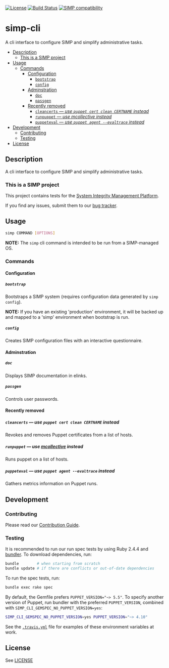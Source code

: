 [![License][license-badge]][license-url]
[![Build Status][travis-badge]][travis-project]
[![SIMP compatibility][simp-badge]][simp-badge]

# simp-cli

A cli interface to configure SIMP and simplify administrative tasks.

<!-- vim-markdown-toc GFM -->

* [Description](#description)
  * [This is a SIMP project](#this-is-a-simp-project)
* [Usage](#usage)
  * [Commands](#commands)
    * [Configuration](#configuration)
      * [`bootstrap`](#bootstrap)
      * [`config`](#config)
    * [Adminstration](#adminstration)
      * [`doc`](#doc)
      * [`passgen`](#passgen)
    * [Recently removed](#recently-removed)
      * [`cleancerts` — _use `puppet cert clean CERTNAME` instead_](#cleancerts--_use-puppet-cert-clean-certname-instead)
      * [`runpuppet` — _use mcollective instead_](#runpuppet--_use-mcollective-instead)
      * [`puppeteval` — _use `puppet agent --evaltrace` instead_](#puppeteval--_use-puppet-agent---evaltrace-instead)
* [Development](#development)
  * [Contributing](#contributing)
  * [Testing](#testing)
* [License](#license)

<!-- vim-markdown-toc -->


## Description

A cli interface to configure SIMP and simplify administrative tasks.

### This is a SIMP project

This project contains tests for the [System Integrity Management
Platform][simp].

If you find any issues, submit them to our [bug tracker][simp-jira].

## Usage

```bash
simp COMMAND [OPTIONS]
```

**NOTE:** The `simp` cli command is intended to be run from a SIMP-managed OS.

### Commands

#### Configuration

##### `bootstrap`
Bootstraps a SIMP system (requires configuration data generated by `simp
config`).

**NOTE:** If you have an existing 'production' environment, it will be backed
up and mapped to a 'simp' environment when bootstrap is run.

##### `config`
Creates SIMP configuration files with an interactive questionnaire.

#### Adminstration

##### `doc`

Displays SIMP documentation in elinks.

##### `passgen`

Controls user passwords.

#### Recently removed

##### `cleancerts` — _use `puppet cert clean CERTNAME` instead_

Revokes and removes Puppet certificates from a list of hosts.

##### `runpuppet` — _use [mcollective][mcollective] instead_

Runs puppet on a list of hosts.

##### `puppeteval` — _use `puppet agent --evaltrace` instead_

Gathers metrics information on Puppet runs.


## Development

### Contributing

Please read our [Contribution Guide][simp-contrib].

### Testing

It is recommended to run our run spec tests by using Ruby 2.4.4 and
[bundler][bundler]. To download dependencies, run:

```sh
bundle        # when starting from scratch
bundle update # if there are conflicts or out-of-date dependencies
```

To run the spec tests, run:

```sh
bundle exec rake spec
```

By default, the Gemfile prefers `PUPPET_VERSION="~> 5.5"`.  To specify another
version of Puppet, run bundler with the preferred ``PUPPET_VERSION``, combined
with ``SIMP_CLI_GEMSPEC_NO_PUPPET_VERSION=yes``:

```sh
SIMP_CLI_GEMSPEC_NO_PUPPET_VERSION=yes PUPPET_VERSION="~> 4.10"
```

See the [`.travis.yml`](.travis.yml) file for examples of these environment
variables at work.

## License
See [LICENSE](LICENSE)

[simp]:         https://github.com/NationalSecurityAgency/SIMP
[simp-contrib]: https://simp.readthedocs.io/en/master/contributors_guide/
[simp-jira]:    https://simp-project.atlassian.net
[bundler]:      https://bundler.io/
[mcollective]:  http://puppetlabs.com/mcollective

<!-- badges and badge links -->
[license-badge]:  http://img.shields.io/:license-apache-blue.svg
[license-url]:    http://www.apache.org/licenses/LICENSE-2.0.html
[simp-badge]:     https://img.shields.io/badge/SIMP%20compatibility-6.*-orange.svg
[travis-badge]:   https://api.travis-ci.com/simp/rubygem-simp-cli.svg?branch=master
[travis-project]: https://travis-ci.com/simp/rubygem-simp-cli
